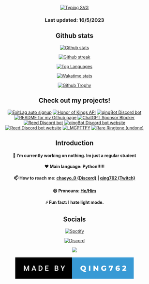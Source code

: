 <p align = "center">
<a href="https://github.com/qing762"><img src="https://readme-typing-svg.demolab.com?font=Fira+Code&duration=1500&pause=1000&center=true&vCenter=true&multiline=true&width=435&height=100&lines=Hi!+I+am+qing762.;Nice+to+meet+you!;Feel+free+to+check+out+my+projects!" alt="Typing SVG" /></a>
</p>
<h3 align="center">
  Last updated: 16/5/2023
</h3>


<h2 align="center">Github stats</h2>
<p align="center">
    <a href="https://github.com/qing762"><img src = "https://github-readme-stats.vercel.app/api?username=qing762&count_private=true&show_icons=true&theme=dark&line_height=28.8", alt = "Github stats"></a>
</p>

<p align="center">
  <a href="https://github.com/qing762"><img src = "https://streak-stats.demolab.com?user=qing762&theme=dark&date_format=M%20j%5B%2C%20Y%5D", alt = "Github streak" /></a>
</p>

<p align="center">
  <a href="https://github.com/qing762"><img src = "https://github-readme-stats.vercel.app/api/top-langs/?username=qing762&theme=dark&layout=normal&size_weight=0.5&count_weight=0.5&langs_count=9&card_width=500", alt = "Top Languages" /></a>
</p>
  
<p align="center">
  <a href="https://wakatime.com/@qing762"><img src = "https://github-readme-stats.vercel.app/api/wakatime?username=qing762&custom_title=qing762's%20Wakatime%20Stats&layout=compact&theme=dark", alt = "Wakatime stats"></a>
</p>
    
<p align = "center">
  <a href="https://github.com/qing762"><img src = "https://github-profile-trophy.vercel.app/?username=qing762&column=4&theme=onestar", alt = "Github Trophy"></a>
    </p>

<h2 align="center">Check out my projects!</h2>
<p align="center">
  <a href="https://github.com/qing762/exitLag-auto-signup"><img src = "https://github-readme-stats-git-masterrstaa-rickstaa.vercel.app/api/pin/?username=qing762&repo=exitLag-auto-signup&theme=merko&show_owner=true", alt = "ExitLag auto signup" /></a>
  <a href="https://github.com/qing762/honor-of-kings-json"><img src = "https://github-readme-stats-git-masterrstaa-rickstaa.vercel.app/api/pin/?username=qing762&repo=honor-of-kings-json&theme=merko&show_owner=true", alt = "Honor of Kings API" /></a>
  <a href="https://github.com/qing762/qingbot"><img src = "https://github-readme-stats-git-masterrstaa-rickstaa.vercel.app/api/pin/?username=qing762&repo=qingbot&theme=merko&show_owner=true", alt = "qingBot Discord bot" /></a>
  <a href="https://github.com/qing762/qing762"><img src = "https://github-readme-stats-git-masterrstaa-rickstaa.vercel.app/api/pin/?username=qing762&repo=qing762&theme=merko&show_owner=true", alt = "README for my Github page" /></a>
  <a href = "https://github.com/qing762/chatgpt-sponsor-blocker"><img src = "https://github-readme-stats-git-masterrstaa-rickstaa.vercel.app/api/pin/?username=qing762&repo=chatgpt-sponsor-blocker&theme=merko&show_owner=true", alt = "ChatGPT Sponsor Blocker" /></a>
  <a href="https://github.com/qing762/reed"><img src = "https://github-readme-stats-git-masterrstaa-rickstaa.vercel.app/api/pin/?username=qing762&repo=reed&theme=merko&show_owner=true", alt = "Reed Discord bot" /></a>
  <a href="https://github.com/qing762/rickroll"><img src = "https://github-readme-stats-git-masterrstaa-rickstaa.vercel.app/api/pin/?username=qing762&repo=rickroll&theme=merko&show_owner=true", alt = "qingBot Discord bot website" /></a>
  <a href="https://github.com/qing762/reedbotwebsite"><img src = "https://github-readme-stats-git-masterrstaa-rickstaa.vercel.app/api/pin/?username=qing762&repo=reedbotwebsite&theme=merko&show_owner=true", alt = "Reed Discord bot website" /></a>
  <a href="https://github.com/qing762/lmgpttfy"><img src = "https://github-readme-stats-git-masterrstaa-rickstaa.vercel.app/api/pin/?username=qing762&repo=lmgpttfy&theme=merko&show_owner=true", alt = "LMGPTTFY" /></a>
  <a href="https://github.com/qing762/rareringtone"><img src = "https://github-readme-stats-git-masterrstaa-rickstaa.vercel.app/api/pin/?username=qing762&repo=rareringtone&theme=merko&show_owner=true", alt = "Rare Ringtone (undone)" /></a>
</p>



<h2 align="center">Introduction</h2>

<h4 align="center">
  🔭 I’m currently working on nothing. Im just a regular student
</h4>
<h4 align="center">
  ❤️ Main language: Python!!!!!
</h4>
<h4 align="center">
  📫 How to reach me: <a href = "https://discordapp.com/users/635765555277725696">chaeyo_0 (Discord)</a> | <a href = "https://twitch.tv/qing762">qing762 (Twitch)</a>
</h4>
<h4 align="center">
  😄 Pronouns: <a href = "https://pronouns.org/he-him">He/Him</a>
</h4>
<h4 align="center">
  ⚡ Fun fact: I hate light mode.
</h4>


<h2 align="center">Socials</h2>
<p align="center">
  <a href = "https://open.spotify.com/user/317vougvtdhlzeiyxymtu33cfe7i?si=f7958b0fc41048ab"><img src = "https://spotify-github-profile.vercel.app/api/view?uid=317vougvtdhlzeiyxymtu33cfe7i&cover_image=true&theme=default&show_offline=false&background_color=121212&bar_color=53b14f&bar_color_cover=false", alt = "Spotify"></a>
</p>
<p align="center">
  <a href="https://discordapp.com/users/635765555277725696"><img src = "https://lanyard.cnrad.dev/api/635765555277725696", alt = "Discord"></a>
</p>

<p align="center">
  <a href="https://github.com/qing762"><img src = "https://komarev.com/ghpvc/?username=qing762&style=for-the-badge&color=000000"
</p>                                        
<p align="center">
  <a href="https://github.com/qing762"><img src = "made-by-qing762.svg" ></a>
</p>
